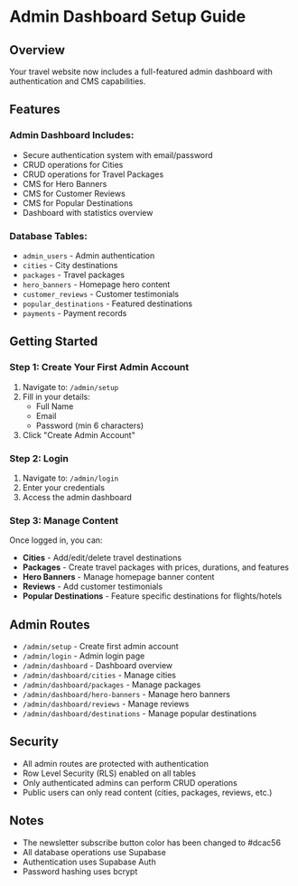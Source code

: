 # Admin Dashboard Setup Guide

## Overview

Your travel website now includes a full-featured admin dashboard with authentication and CMS capabilities.

## Features

### Admin Dashboard Includes:
- Secure authentication system with email/password
- CRUD operations for Cities
- CRUD operations for Travel Packages
- CMS for Hero Banners
- CMS for Customer Reviews
- CMS for Popular Destinations
- Dashboard with statistics overview

### Database Tables:
- `admin_users` - Admin authentication
- `cities` - City destinations
- `packages` - Travel packages
- `hero_banners` - Homepage hero content
- `customer_reviews` - Customer testimonials
- `popular_destinations` - Featured destinations
- `payments` - Payment records

## Getting Started

### Step 1: Create Your First Admin Account

1. Navigate to: `/admin/setup`
2. Fill in your details:
   - Full Name
   - Email
   - Password (min 6 characters)
3. Click "Create Admin Account"

### Step 2: Login

1. Navigate to: `/admin/login`
2. Enter your credentials
3. Access the admin dashboard

### Step 3: Manage Content

Once logged in, you can:
- **Cities** - Add/edit/delete travel destinations
- **Packages** - Create travel packages with prices, durations, and features
- **Hero Banners** - Manage homepage banner content
- **Reviews** - Add customer testimonials
- **Popular Destinations** - Feature specific destinations for flights/hotels

## Admin Routes

- `/admin/setup` - Create first admin account
- `/admin/login` - Admin login page
- `/admin/dashboard` - Dashboard overview
- `/admin/dashboard/cities` - Manage cities
- `/admin/dashboard/packages` - Manage packages
- `/admin/dashboard/hero-banners` - Manage hero banners
- `/admin/dashboard/reviews` - Manage reviews
- `/admin/dashboard/destinations` - Manage popular destinations

## Security

- All admin routes are protected with authentication
- Row Level Security (RLS) enabled on all tables
- Only authenticated admins can perform CRUD operations
- Public users can only read content (cities, packages, reviews, etc.)

## Notes

- The newsletter subscribe button color has been changed to #dcac56
- All database operations use Supabase
- Authentication uses Supabase Auth
- Password hashing uses bcrypt
